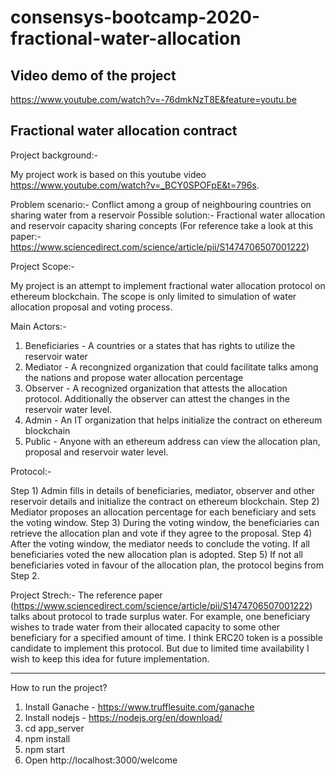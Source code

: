# consensys-bootcamp-2020-fractional-water-allocation

Video demo of the project
-----------------------------------------------------
https://www.youtube.com/watch?v=-76dmkNzT8E&feature=youtu.be

Fractional water allocation contract
-----------------------------------------------

Project background:-

My project work is based on this youtube video https://www.youtube.com/watch?v=_BCY0SPOFpE&t=796s.

Problem scenario:- Conflict among a group of neighbouring countries on sharing water from a reservoir
Possible solution:- Fractional water allocation and reservoir capacity sharing concepts (For reference take a look at this paper:- https://www.sciencedirect.com/science/article/pii/S1474706507001222)

Project Scope:-

My project is an attempt to implement fractional water allocation protocol on ethereum blockchain. 
The scope is only limited to simulation of water allocation proposal and voting process.

Main Actors:-

1) Beneficiaries - A countries or a states that has rights to utilize the reservoir water
2) Mediator - A recongnized organization that could facilitate talks among the nations and propose water allocation percentage
3) Observer - A recognized organization that attests the allocation protocol. Additionally the observer can attest the changes in the reservoir water level.
4) Admin - An IT organization that helps initialize the contract on ethereum blockchain
5) Public - Anyone with an ethereum address can view the allocation plan, proposal and reservoir water level.

Protocol:-

Step 1) Admin fills in details of beneficiaries, mediator, observer and other reservoir details and initialize the contract on ethereum blockchain.
Step 2) Mediator proposes an allocation percentage for each beneficiary and sets the voting window.
Step 3) During the voting window, the beneficiaries can retrieve the allocation plan and vote if they agree to the proposal.
Step 4) After the voting window, the mediator needs to conclude the voting. If all beneficiaries voted the new allocation plan is adopted.
Step 5) If not all beneficiaries voted in favour of the allocation plan, the protocol begins from Step 2.

Project Strech:-
The reference paper (https://www.sciencedirect.com/science/article/pii/S1474706507001222) talks about protocol to trade surplus water. 
For example, one beneficiary wishes to trade water from their allocated capacity to some other beneficiary for a specified amount of time.
I think ERC20 token is a possible candidate to implement this protocol. But due to limited time availability I wish to keep this idea for future implementation.

----------------------------------------------------------------------------------------------------------------------------------------------------------------

How to run the project?

1) Install Ganache - https://www.trufflesuite.com/ganache
2) Install nodejs - https://nodejs.org/en/download/
3) cd app_server
4) npm install
5) npm start
6) Open http://localhost:3000/welcome







